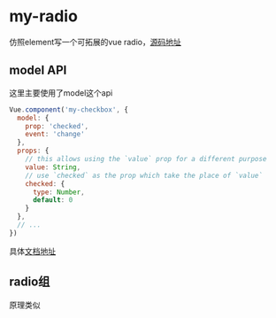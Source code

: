# my-radio
仿照element写一个可拓展的vue radio，[源码地址](https://github.com/ElemeFE/element/blob/dev/packages/radio/src/radio.vue)
## model API
这里主要使用了model这个api
```js
Vue.component('my-checkbox', {
  model: {
    prop: 'checked',
    event: 'change'
  },
  props: {
    // this allows using the `value` prop for a different purpose
    value: String,
    // use `checked` as the prop which take the place of `value`
    checked: {
      type: Number,
      default: 0
    }
  },
  // ...
})
```
具体[文档地址](https://cn.vuejs.org/v2/api/#model)
## radio组
原理类似